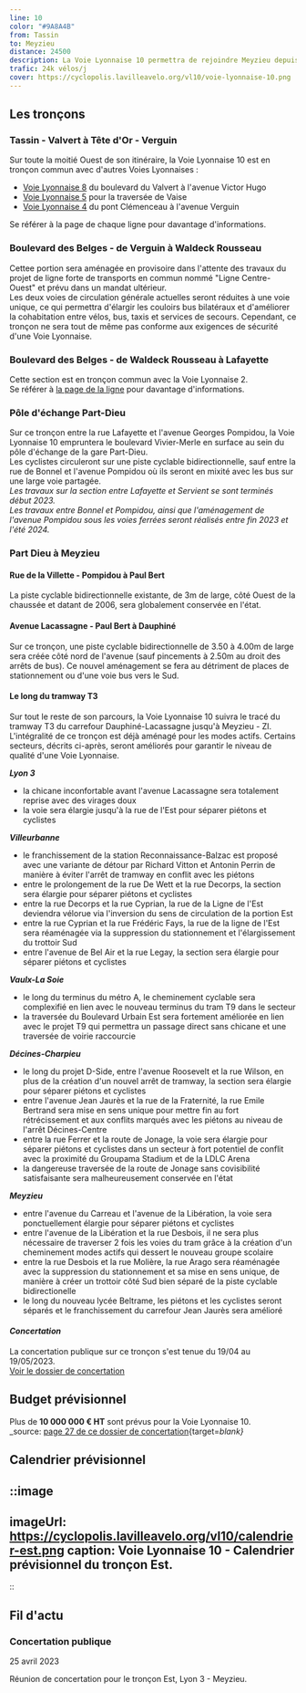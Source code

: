 ```yaml
---
line: 10
color: "#9A8A4B"
from: Tassin
to: Meyzieu
distance: 24500
description: La Voie Lyonnaise 10 permettra de rejoindre Meyzieu depuis Tassin en passant par Vaise, Lyon 6, la Part-Dieu, Dauphiné-Lacassagne, Grandclément, La Soie, et Décines-Charpieu. Il s'agira donc d'un itinéraire cyclable qui permettra de traverser la métropole de Lyon dans un axe Est-Ouest sur plus de 20km.
trafic: 24k vélos/j
cover: https://cyclopolis.lavilleavelo.org/vl10/voie-lyonnaise-10.png
---
```


## Les tronçons

### Tassin - Valvert à Tête d'Or - Verguin
Sur toute la moitié Ouest de son itinéraire, la Voie Lyonnaise 10 est en tronçon commun avec d'autres Voies Lyonnaises :
 - [Voie Lyonnaise 8](https://cyclopolis.fr/voie-lyonnaise-8) du boulevard du Valvert à l'avenue Victor Hugo
 - [Voie Lyonnaise 5](https://cyclopolis.fr/voie-lyonnaise-5) pour la traversée de Vaise
 - [Voie Lyonnaise 4](https://cyclopolis.fr/voie-lyonnaise-4) du pont Clémenceau à l'avenue Verguin

Se référer à la page de chaque ligne pour davantage d'informations.

### Boulevard des Belges - de Verguin à Waldeck Rousseau
Cettee portion sera aménagée en provisoire dans l'attente des travaux du projet de ligne forte de transports en commun nommé "Ligne Centre-Ouest" et prévu dans un mandat ultérieur.  
Les deux voies de circulation générale actuelles seront réduites à une voie unique, ce qui permettra d'élargir les couloirs bus bilatéraux et d'améliorer la cohabitation entre vélos, bus, taxis et services de secours. Cependant, ce tronçon ne sera tout de même pas conforme aux exigences de sécurité d'une Voie Lyonnaise.

### Boulevard des Belges - de Waldeck Rousseau à Lafayette
Cette section est en tronçon commun avec la Voie Lyonnaise 2.  
Se référer à [la page de la ligne](https://cyclopolis.fr/voie-lyonnaise-2) pour davantage d'informations.

### Pôle d'échange Part-Dieu
Sur ce tronçon entre la rue Lafayette et l'avenue Georges Pompidou, la Voie Lyonnaise 10 empruntera le boulevard Vivier-Merle en surface au sein du pôle d'échange de la gare Part-Dieu.  
Les cyclistes circuleront sur une piste cyclable bidirectionnelle, sauf entre la rue de Bonnel et l'avenue Pompidou où ils seront en mixité avec les bus sur une large voie partagée.  
*Les travaux sur la section entre Lafayette et Servient se sont terminés début 2023.  
Les travaux entre Bonnel et Pompidou, ainsi que l'aménagement de l'avenue Pompidou sous les voies ferrées seront réalisés entre fin 2023 et l'été 2024.*

### Part Dieu à Meyzieu
#### Rue de la Villette - Pompidou à Paul Bert
La piste cyclable bidirectionnelle existante, de 3m de large, côté Ouest de la chaussée et datant de 2006, sera globalement conservée en l'état.

#### Avenue Lacassagne - Paul Bert à Dauphiné
Sur ce tronçon, une piste cyclable bidirectionnelle de 3.50 à 4.00m de large sera créée côté nord de l'avenue (sauf pincements à 2.50m au droit des arrêts de bus). Ce nouvel aménagement se fera au détriment de places de stationnement ou d'une voie bus vers le Sud.

#### Le long du tramway T3
Sur tout le reste de son parcours, la Voie Lyonnaise 10 suivra le tracé du tramway T3 du carrefour Dauphiné-Lacassagne jusqu'à Meyzieu - ZI. L'intégralité de ce tronçon est déjà aménagé pour les modes actifs. Certains secteurs, décrits ci-après, seront améliorés pour garantir le niveau de qualité d'une Voie Lyonnaise.

***Lyon 3***
 - la chicane inconfortable avant l'avenue Lacassagne sera totalement reprise avec des virages doux
 - la voie sera élargie jusqu'à la rue de l'Est pour séparer piétons et cyclistes

***Villeurbanne***
 - le franchissement de la station Reconnaissance-Balzac est proposé avec une variante de détour par Richard Vitton et Antonin Perrin de manière à éviter l'arrêt de tramway en conflit avec les piétons
 - entre le prolongement de la rue De Wett et la rue Decorps, la section sera élargie pour séparer piétons et cyclistes
 - entre la rue Decorps et la rue Cyprian, la rue de la Ligne de l'Est deviendra vélorue via l'inversion du sens de circulation de la portion Est
 - entre la rue Cyprian et la rue Frédéric Fays, la rue de la ligne de l'Est sera réaménagée via la suppression du stationnement et l'élargissement du trottoir Sud
 - entre l'avenue de Bel Air et la rue Legay, la section sera élargie pour séparer piétons et cyclistes

***Vaulx-La Soie***
 - le long du terminus du métro A, le cheminement cyclable sera complexifié en lien avec le nouveau terminus du tram T9 dans le secteur
 - la traversée du Boulevard Urbain Est sera fortement améliorée en lien avec le projet T9 qui permettra un passage direct sans chicane et une traversée de voirie raccourcie

***Décines-Charpieu***
 - le long du projet D-Side, entre l'avenue Roosevelt et la rue Wilson, en plus de la création d'un nouvel arrêt de tramway, la section sera élargie pour séparer piétons et cyclistes
 - entre l'avenue Jean Jaurès et la rue de la Fraternité, la rue Emile Bertrand sera mise en sens unique pour mettre fin au fort rétrécissement et aux conflits marqués avec les piétons au niveau de l'arrêt Décines-Centre
 - entre la rue Ferrer et la route de Jonage, la voie sera élargie pour séparer piétons et cyclistes dans un secteur à fort potentiel de conflit avec la proximité du Groupama Stadium et de la LDLC Arena
 - la dangereuse traversée de la route de Jonage sans covisibilité satisfaisante sera malheureusement conservée en l'état

***Meyzieu***
 - entre l'avenue du Carreau et l'avenue de la Libération, la voie sera ponctuellement élargie pour séparer piétons et cyclistes
 - entre l'avenue de la Libération et la rue Desbois, il ne sera plus nécessaire de traverser 2 fois les voies du tram grâce à la création d'un cheminement modes actifs qui dessert le nouveau groupe scolaire
 - entre la rue Desbois et la rue Molière, la rue Arago sera réaménagée avec la suppression du stationnement et sa mise en sens unique, de manière à créer un trottoir côté Sud bien séparé de la piste cyclable bidirectionelle
 - le long du nouveau lycée Beltrame, les piétons et les cyclistes seront séparés et le franchissement du carrefour Jean Jaurès sera amélioré

#### *Concertation*
La concertation publique sur ce tronçon s'est tenue du 19/04 au 19/05/2023.  
[Voir le dossier de concertation](https://jeparticipe.grandlyon.com/media/default/0001/01/0d412b496818cea0a801e3f6455861d2beb77d39.pdf)

## Budget prévisionnel

Plus de **10 000 000 € HT** sont prévus pour la Voie Lyonnaise 10.  
_source: [page 27 de ce dossier de concertation](https://jeparticipe.grandlyon.com/media/default/0001/01/0d412b496818cea0a801e3f6455861d2beb77d39.pdf){target=_blank}_


## Calendrier prévisionnel

::image
---
imageUrl: https://cyclopolis.lavilleavelo.org/vl10/calendrier-est.png
caption: Voie Lyonnaise 10 - Calendrier prévisionnel du tronçon Est.
---
::


## Fil d'actu

### Concertation publique
25 avril 2023

Réunion de concertation pour le tronçon Est, Lyon 3 - Meyzieu.

